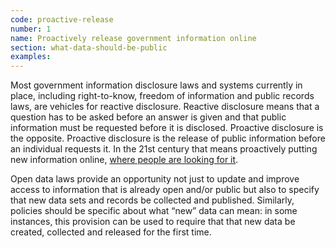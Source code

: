 ```yaml
---
code: proactive-release
number: 1
name: Proactively release government information online
section: what-data-should-be-public
examples:
---
```


<p>Most government information disclosure laws and systems currently in place, including right-to-know, freedom of information and public records laws, are vehicles for reactive disclosure. Reactive disclosure means that a question has to be asked before an answer is given and that public information must be requested before it is disclosed. Proactive disclosure is the opposite. Proactive disclosure is the release of public information before an individual requests it. In the 21st century that means proactively putting new information online, <a href="http://www.pewinternet.org/2010/04/27/government-online/">where people are looking for it</a>.</p>
<p>Open data laws provide an opportunity not just to update and improve access to information that is already open and/or public but also to specify that new data sets and records be collected and published. Similarly, policies should be specific about what “new” data can mean: in some instances, this provision can be used to require that that new data be created, collected and released for the first time.</p>
